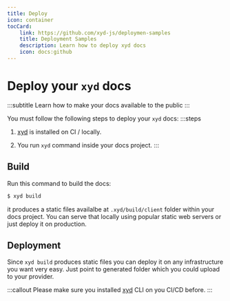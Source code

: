 ```yaml
---
title: Deploy
icon: container
tocCard: 
    link: https://github.com/xyd-js/deploymen-samples
    title: Deployment Samples
    description: Learn how to deploy xyd docs
    icon: docs:github
---
```


# Deploy your `xyd` docs
:::subtitle
Learn how to make your docs available to the public
:::

You must follow the following steps to deploy your `xyd` docs:
:::steps
1. [xyd](http://npmjs.com/package/xyd-js) is installed on CI / locally.

2. You run `xyd` command inside your docs project.
:::


## Build

Run this command to build the docs:
```bash 
$ xyd build
```

it produces a static files availalbe at `.xyd/build/client` folder within your docs project.
You can serve that locally using popular static web servers or just deploy it on production.

## Deployment
Since `xyd build` produces static files you can deploy it on any infrastructure you want very easy.
Just point to generated folder which you could upload to your provider.

:::callout
Please make sure you installed [xyd](/docs/guides/quickstart) CLI on you CI/CD before.
:::

